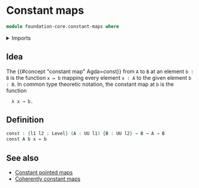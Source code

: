 # Constant maps

```agda
module foundation-core.constant-maps where
```

<details><summary>Imports</summary>

```agda
open import foundation.universe-levels
```

</details>

## Idea

The {{#concept "constant map" Agda=const}} from `A` to `B` at an element `b : B`
is the function `x ↦ b` mapping every element `x : A` to the given element
`b : B`. In common type theoretic notation, the constant map at `b` is the
function

```text
  λ x → b.
```

## Definition

```agda
const : {l1 l2 : Level} (A : UU l1) {B : UU l2} → B → A → B
const A b x = b
```

## See also

- [Constant pointed maps](structured-types.constant-pointed-maps.md)
- [Coherently constant maps](foundation.coherently-constant-maps.md)
